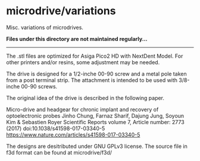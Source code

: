 # microdrive/variations

Misc. variations of microdrives.

**Files under this directory are not maintained regularly...**
* * *

The .stl files are optimized for Asiga Pico2 HD with NextDent Model. For other printers and/or resins, some adjustment may be needed.

The drive is designed for a 1/2-inche 00-90 screw and a metal pole taken from a post terminal strip. The attachment is intended to be used with 3/8-inche 00-90 screws.

The original idea of the drive is described in the following paper.

Micro-drive and headgear for chronic implant and recovery of optoelectronic probes Jinho Chung, Farnaz Sharif, Dajung Jung, Soyoun Kim & Sebastien Royer Scientific Reports volume 7, Article number: 2773 (2017) doi:10.1038/s41598-017-03340-5 https://www.nature.com/articles/s41598-017-03340-5

The designs are desitributed under GNU GPLv3 license. The source file in f3d format can be found at microdrive/f3d/
